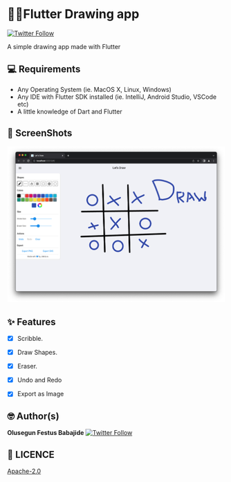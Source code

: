 # 🎨🎨Flutter Drawing app
[![Twitter Follow](https://img.shields.io/twitter/follow/iamjideguru.svg?style=social)](https://twitter.com/iamjideguru)

A simple drawing app made with Flutter


## 💻 Requirements

- Any Operating System (ie. MacOS X, Linux, Windows)
- Any IDE with Flutter SDK installed (ie. IntelliJ, Android Studio, VSCode etc)
- A little knowledge of Dart and Flutter

## 📸 ScreenShots

<img src="assets/screenshots/ss1.png"/>

## ✨ Features

- [x] Scribble.
- [x] Draw Shapes.
- [x] Eraser.
- [x] Undo and Redo
- [x] Export as Image


## 🤓 Author(s)

**Olusegun Festus Babajide**
[![Twitter Follow](https://img.shields.io/twitter/follow/iamjideguru.svg?style=social)](https://twitter.com/iamjideguru)

## 🔖 LICENCE

[Apache-2.0](https://github.com/JideGuru/FlutterEbookApp/blob/master/LICENSE)